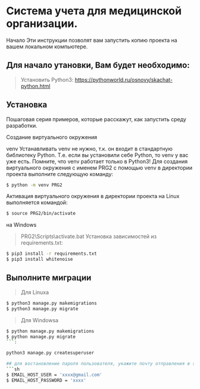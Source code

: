 # Система учета для медицинской организации.

Начало
Эти инструкции позволят вам запустить копию проекта на вашем локальном компьютере. 


## Для начало утановки, Вам будет необходимо:

>Установить Python3: https://pythonworld.ru/osnovy/skachat-python.html
   
## Установка
Пошаговая серия примеров, которые расскажут, как запустить среду разработки.

Создание виртуального окружения

venv Устанавливать venv не нужно, т.к. он входит в стандартную библиотеку Python. Т.е. если вы установили себе Python, то venv у вас уже есть. Помните, что venv работает только в Python3! Для создания виртуального окружения с именем PRG2 с помощью venv в директории проекта выполните следующую команду:

```sh
$ python -m venv PRG2
```
Активация виртуального окружения в директории проекта на Linux выполняется командой:

```sh
$ source PRG2/bin/activate
```

на Windows

>PRG2\Scripts\activate.bat
Установка зависимостей из requirements.txt:

```sh
$ pip3 install -r requirements.txt
$ pip3 install whitenoise
```


## Выполните миграции


>Для Linuxa

```sh
$ python3 manage.py makemigrations
$ python3 manage.py migrate
```
>Для Windowsa

```sh
$ python manage.py makemigrations
$ python manage.py migrate
```:

python3 manage.py createsuperuser

## для востановление пароля пользователя, укажите почту отправления в settings.py:
```sh
$ EMAIL_HOST_USER = 'xxxx@gmail.com'
$ EMAIL_HOST_PASSWORD = 'xxxx'
```
